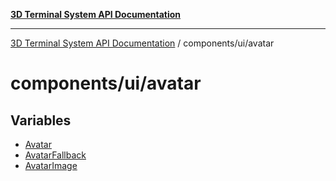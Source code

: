 [**3D Terminal System API Documentation**](../../../README.md)

***

[3D Terminal System API Documentation](../../../README.md) / components/ui/avatar

# components/ui/avatar

## Variables

- [Avatar](variables/Avatar.md)
- [AvatarFallback](variables/AvatarFallback.md)
- [AvatarImage](variables/AvatarImage.md)
